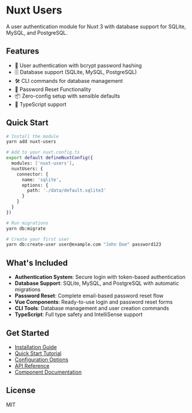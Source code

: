 # Nuxt Users

A user authentication module for Nuxt 3 with database support for SQLite, MySQL, and PostgreSQL.

## Features

- 🔐 User authentication with bcrypt password hashing
- 🗄️ Database support (SQLite, MySQL, PostgreSQL)
- 🛠️ CLI commands for database management
- 🔑 Password Reset Functionality
- 📦 Zero-config setup with sensible defaults
- 🔧 TypeScript support

## Quick Start

```bash
# Install the module
yarn add nuxt-users

# Add to your nuxt.config.ts
export default defineNuxtConfig({
  modules: ['nuxt-users'],
  nuxtUsers: {
    connector: {
      name: 'sqlite',
      options: {
        path: './data/default.sqlite3'
      }
    }
  }
})

# Run migrations
yarn db:migrate

# Create your first user
yarn db:create-user user@example.com "John Doe" password123
```

## What's Included

- **Authentication System**: Secure login with token-based authentication
- **Database Support**: SQLite, MySQL, and PostgreSQL with automatic migrations
- **Password Reset**: Complete email-based password reset flow
- **Vue Components**: Ready-to-use login and password reset forms
- **CLI Tools**: Database management and user creation commands
- **TypeScript**: Full type safety and IntelliSense support

## Get Started

- [Installation Guide](/guide/installation)
- [Quick Start Tutorial](/guide/quick-start)
- [Configuration Options](/guide/configuration)
- [API Reference](/api/)
- [Component Documentation](/components/)

## License

MIT 